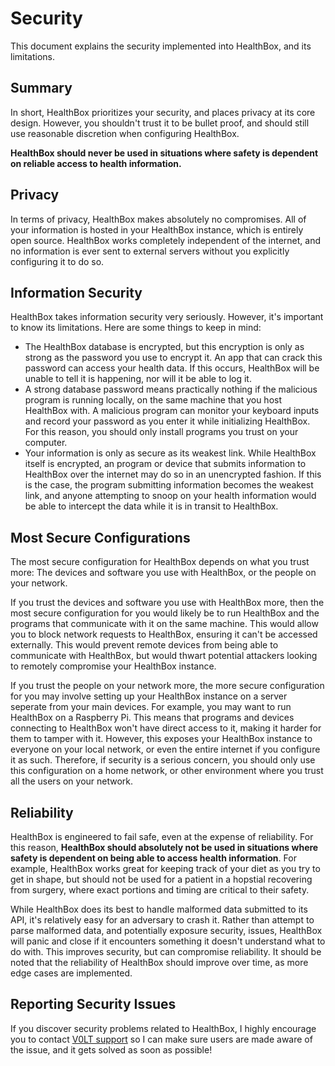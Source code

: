 # Security

This document explains the security implemented into HealthBox, and its limitations.


## Summary

In short, HealthBox prioritizes your security, and places privacy at its core design. However, you shouldn't trust it to be bullet proof, and should still use reasonable discretion when configuring HealthBox.

**HealthBox should never be used in situations where safety is dependent on reliable access to health information.**


## Privacy

In terms of privacy, HealthBox makes absolutely no compromises. All of your information is hosted in your HealthBox instance, which is entirely open source. HealthBox works completely independent of the internet, and no information is ever sent to external servers without you explicitly configuring it to do so.


## Information Security

HealthBox takes information security very seriously. However, it's important to know its limitations. Here are some things to keep in mind:

- The HealthBox database is encrypted, but this encryption is only as strong as the password you use to encrypt it. An app that can crack this password can access your health data. If this occurs, HealthBox will be unable to tell it is happening, nor will it be able to log it.
- A strong database password means practically nothing if the malicious program is running locally, on the same machine that you host HealthBox with. A malicious program can monitor your keyboard inputs and record your password as you enter it while initializing HealthBox. For this reason, you should only install programs you trust on your computer.
- Your information is only as secure as its weakest link. While HealthBox itself is encrypted, an program or device that submits information to HealthBox over the internet may do so in an unencrypted fashion. If this is the case, the program submitting information becomes the weakest link, and anyone attempting to snoop on your health information would be able to intercept the data while it is in transit to HealthBox.


## Most Secure Configurations

The most secure configuration for HealthBox depends on what you trust more: The devices and software you use with HealthBox, or the people on your network.

If you trust the devices and software you use with HealthBox more, then the most secure configuration for you would likely be to run HealthBox and the programs that communicate with it on the same machine. This would allow you to block network requests to HealthBox, ensuring it can't be accessed externally. This would prevent remote devices from being able to communicate with HealthBox, but would thwart potential attackers looking to remotely compromise your HealthBox instance.

If you trust the people on your network more, the more secure configuration for you may involve setting up your HealthBox instance on a server seperate from your main devices. For example, you may want to run HealthBox on a Raspberry Pi. This means that programs and devices connecting to HealthBox won't have direct access to it, making it harder for them to tamper with it. However, this exposes your HealthBox instance to everyone on your local network, or even the entire internet if you configure it as such. Therefore, if security is a serious concern, you should only use this configuration on a home network, or other environment where you trust all the users on your network.


## Reliability

HealthBox is engineered to fail safe, even at the expense of reliability. For this reason, **HealthBox should absolutely not be used in situations where safety is dependent on being able to access health information**. For example, HealthBox works great for keeping track of your diet as you try to get in shape, but should not be used for a patient in a hopstial recovering from surgery, where exact portions and timing are critical to their safety.

While HealthBox does its best to handle malformed data submitted to its API, it's relatively easy for an adversary to crash it. Rather than attempt to parse malformed data, and potentially exposure security, issues, HealthBox will panic and close if it encounters something it doesn't understand what to do with. This improves security, but can compromise reliability. It should be noted that the reliability of HealthBox should improve over time, as more edge cases are implemented.


## Reporting Security Issues

If you discover security problems related to HealthBox, I highly encourage you to contact [V0LT support](mailto:cvieira@v0lttech.com) so I can make sure users are made aware of the issue, and it gets solved as soon as possible!

